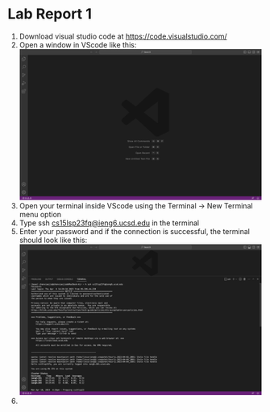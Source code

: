 # Lab Report 1
1. Download visual studio code at  https://code.visualstudio.com/
2. Open a window in VScode like this:  
![Image](vscode.png)
3. Open your terminal inside VScode using the Terminal → New Terminal menu option
4. Type ssh cs15lsp23fq@ieng6.ucsd.edu in the terminal 
5. Enter your password and if the connection is successful, the terminal should look like this:
![Image](remote.png)
7. 
